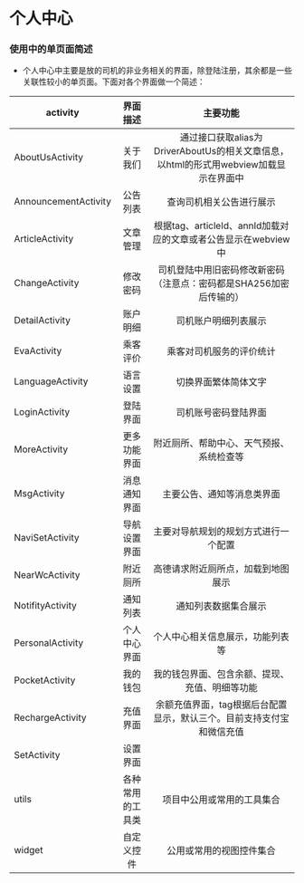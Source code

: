 # 个人中心
### 使用中的单页面简述
* 个人中心中主要是放的司机的非业务相关的界面，除登陆注册，其余都是一些关联性较小的单页面。下面对各个界面做一个简述：

| activity     | 界面描述   |  主要功能  |
| --------     | :-----:  | :----:  |
| AboutUsActivity     | 关于我们   |   通过接口获取alias为DriverAboutUs的相关文章信息，以html的形式用webview加载显示在界面中|
| AnnouncementActivity      |   公告列表   |  查询司机相关公告进行展示    |
| ArticleActivity |   文章管理   |  根据tag、articleId、annId加载对应的文章或者公告显示在webview中  |
| ChangeActivity |   修改密码   |  司机登陆中用旧密码修改新密码（注意点：密码都是SHA256加密后传输的）  |
| DetailActivity |   账户明细  |  司机账户明细列表展示  |
| EvaActivity  |    乘客评价    | 乘客对司机服务的评价统计  |
| LanguageActivity |  语言设置  |  切换界面繁体简体文字 |
| LoginActivity |  登陆界面  | 司机账号密码登陆界面 |
| MoreActivity  |  更多功能界面  |  附近厕所、帮助中心、天气预报、系统检查等  |
| MsgActivity  |  消息通知界面 |  主要公告、通知等消息类界面  |
| NaviSetActivity | 导航设置界面  | 主要对导航规划的规划方式进行一个配置   |
| NearWcActivity | 附近厕所  |  高德请求附近厕所点，加载到地图展示  |
| NotifityActivity | 通知列表  |  通知列表数据集合展示 |
| PersonalActivity | 个人中心界面 | 个人中心相关信息展示，功能列表等 |
| PocketActivity |  我的钱包 | 我的钱包界面、包含余额、提现、充值、明细等功能 |
| RechargeActivity | 充值界面 | 余额充值界面，tag根据后台配置显示，默认三个。目前支持支付宝和微信充值 |
| SetActivity | 设置界面 |   |
| utils        |    各种常用的工具类    |  项目中公用或常用的工具集合  |
| widget       |    自定义控件   |  公用或常用的视图控件集合  |
